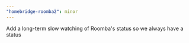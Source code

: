 ```yaml
---
"homebridge-roomba2": minor
---
```


Add a long-term slow watching of Roomba's status so we always have a status

